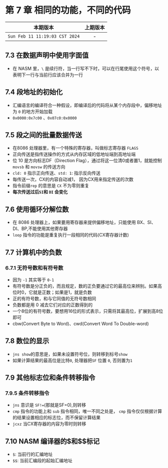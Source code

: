# 第 7 章 相同的功能，不同的代码

|本期版本|上期版本|
|:---:|:---:|
|`Sun Feb 11 11:19:03 CST 2024`| -

## 7.3 在数据声明中使用字面值

* 在 NASM 里，`\` 是续行符，当一行写不下时，可以在行尾使用这个符号，以表明下一行与当前行应该合并为一行

## 7.4 段地址的初始化

* 汇编语言的编译符合一种假设，即编译后的代码将从某个内存段中，偏移地址为 `0` 的地方开始加载
* `0x0000:0x7c00` 、`0x07c0:0x0000`

## 7.5 段之间的批量数据传送


* 在8086 处理器里，有一个特殊的寄存器，叫做标志寄存器 `FLAGS`
* 正向传送是指传送操作的方式从内存区域的低地址端到高地址端
* 位 10 是方向标志DF（Direction Flag），通过将这一位清0或者置1，就能控制 `movsb` 和 `movsw` 的传送方向
* `cld: 0` 指示正向传送、`std: 1`: 指示反向传送
* 每传送一次，CX的内容自动减1， 因为CX用来指定传送的次数
* 指令前缀`rep` 的意思是 `CX` 不为零则重复
* **每次传送过后`SI`和 `DI` 会变化**



## 7.6 使用循环分解位数

* 在 8086 处理器上，如果要用寄存器来提供偏移地址，只能使用 BX、SI、DI、BP,不能使用其他寄存器
* `loop` 指令的功能是重复执行一段相同的代码(CX寄存器计数)


## 7.7 计算机中的负数


### 6.7.1 无符号数和有符号数

* 因为 `-1` 其实等于 `0-1`
* 有符号数是分正负的，而且规定，数的正负要通过它的最高位来辨别。如果高位时0，它就是正数；如果是1，就是负数
* 正的有符号数，和与它同值的无符号数相同
* 负数都是用 0 减去它们对应的正数得到的
* 一个8位的有符号数，要想用16位的形式表示，只需将其最高位，扩展到高8位即可
* cbw(Convert Byte to Word)、cwd(Convert Word To Double-word)

## 7.8 数位的显示

* `jns show`的意思是，如果未设置符号位，则转移到标号`show`
* 如果计算结果的最高位是比特`0`, 处理器把`SF` 位置 `0`, 否则置为`1`

## 7.9 其他标志位和条件转移指令

### 7.9.5 条件转移指令

* `jns` 意识是 `SF!=`(那就是SF=0),则转移
* `cmp` 指令的功能上和 `sub` 指令相同，唯一不同之处是， `cmp` 指令仅仅根据计算的结果设置相应的标志位，而不保留计算结果
* `jcxz` 当CX寄存器的内容为零时则转移

## 7.10 NASM 编译器的\$和\$\$标记

* `$`: 当前行的汇编地址
* `$$`: 当前汇编段的起始汇编地址